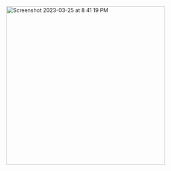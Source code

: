 <img width="420" alt="Screenshot 2023-03-25 at 8 41 19 PM" src="https://user-images.githubusercontent.com/15656052/227725807-2df1ae90-fdea-4c04-a3f2-d25663c8f63f.png">
